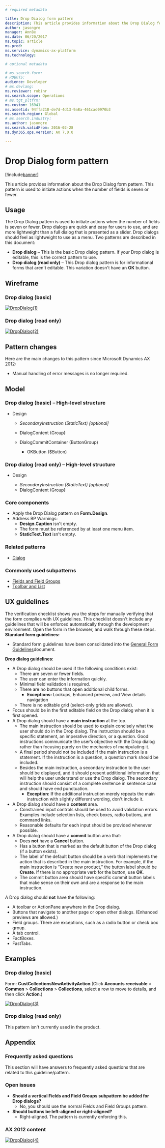```yaml
---
# required metadata

title: Drop Dialog form pattern
description: This article provides information about the Drop Dialog form pattern. This pattern is used to initiate actions when the number of fields is seven or fewer. 
author: jasongre
manager: AnnBe
ms.date: 06/20/2017
ms.topic: article
ms.prod: 
ms.service: dynamics-ax-platform
ms.technology: 

# optional metadata

# ms.search.form: 
# ROBOTS: 
audience: Developer
# ms.devlang: 
ms.reviewer: robinr
ms.search.scope: Operations
# ms.tgt_pltfrm: 
ms.custom: 16041
ms.assetid: 94ffa218-de7d-4d13-9a8a-461cad0970b3
ms.search.region: Global
# ms.search.industry: 
ms.author: jasongre
ms.search.validFrom: 2016-02-28
ms.dyn365.ops.version: AX 7.0.0

---
```


# Drop Dialog form pattern

[!include[banner](../includes/banner.md)]


This article provides information about the Drop Dialog form pattern. This pattern is used to initiate actions when the number of fields is seven or fewer. 

Usage
-----

The Drop Dialog pattern is used to initiate actions when the number of fields is seven or fewer. Drop dialogs are quick and easy for users to use, and are more lightweight than a full dialog that is presented as a slider. Drop dialogs should feel as lightweight to use as a menu. Two patterns are described in this document:

-   **Drop dialog** – This is the basic Drop dialog pattern. If your Drop dialog is editable, this is the correct pattern to use.
-   **Drop dialog (read only)** – This Drop dialog pattern is for informational forms that aren't editable. This variation doesn't have an **OK** button.

## Wireframe
### Drop dialog (basic)

[![DropDialog(1)](./media/dropdialog1.png)](./media/dropdialog1.png)

### Drop dialog (read only)

[![DropDialog(2)](./media/dropdialog2.png)](./media/dropdialog2.png)

## Pattern changes
Here are the main changes to this pattern since Microsoft Dynamics AX 2012:

-   Manual handling of error messages is no longer required.

## Model
### Drop dialog (basic) – High-level structure

- Design

    - *SecondaryInstruction (StaticText) \[optional\]*
    - DialogContent (Group)
    - DialogCommitContainer (ButtonGroup)

        - OKButton ($Button)

### Drop dialog (read only) – High-level structure

- Design

    - *SecondaryInstruction (StaticText) \[optional\]*
    - DialogContent (Group)

### Core components

-   Apply the Drop Dialog pattern on **Form.Design**.
-   Address BP Warnings:
    -   **Design.Caption** isn't empty.
    -   The form must be referenced by at least one menu item.
    -   **StaticText.Text** isn't empty.

### Related patterns

-   [Dialog](dialog-form-pattern.md)

### Commonly used subpatterns

-   [Fields and Field Groups](fields-field-groups-subpattern.md)
-   [Toolbar and List](toolbar-list-subpattern.md)

## UX guidelines
The verification checklist shows you the steps for manually verifying that the form complies with UX guidelines. This checklist doesn't include any guidelines that will be enforced automatically through the development environment. Open the form in the browser, and walk through these steps. **Standard form guidelines:**

-   Standard form guidelines have been consolidated into the [General Form Guidelines](general-form-guidelines.md)document.

**Drop dialog guidelines:**

-   A Drop dialog should be used if the following conditions exist:
    -   There are seven or fewer fields.
    -   The user can enter the information quickly.
    -   Minimal field validation is required.
    -   There are no buttons that open additional child forms.
        -   **Exceptions:** Lookups, Enhanced preview, and View details navigation
    -   There is no editable grid (select-only grids are allowed).
-   Focus should be in the first editable field on the Drop dialog when it is first opened.
-   A Drop dialog should have a **main instruction** at the top.
    -   The main instruction should be used to explain concisely what the user should do in the Drop dialog. The instruction should be a specific statement, an imperative direction, or a question. Good instructions communicate the user’s objective with the Drop dialog rather than focusing purely on the mechanics of manipulating it.
    -   A final period should not be included if the main instruction is a statement. If the instruction is a question, a question mark should be included.
    -   Besides the main instruction, a secondary instruction to the user should be displayed, and it should present additional information that will help the user understand or use the Drop dialog. The secondary instruction should consist of a complete sentence in sentence case and should have end punctuation.
        -   **Exception:** If the additional instruction merely repeats the main instruction with slightly different wording, don't include it.
-   A Drop dialog should have a **content** area.
    -   Constrained input controls should be used to avoid validation errors. Examples include selection lists, check boxes, radio buttons, and command links.
    -   Reasonable defaults for each input should be provided whenever possible.
-   A Drop dialog should have a **commit** button area that:
    -   Does **not** have a **Cancel** button.
    -   Has a button that is marked as the default button of the Drop dialog (if a button exists).
    -   The label of the default button should be a verb that implements the action that is described in the main instruction. For example, if the main instruction is “Create new product,” the button label should be **Create**. If there is no appropriate verb for the button, use **OK**.
    -   The commit button area should have specific commit button labels that make sense on their own and are a response to the main instruction.

A Drop dialog should **not** have the following:

-   A toolbar or ActionPane anywhere in the Drop dialog.
-   Buttons that navigate to another page or open other dialogs. (Enhanced previews are allowed.)
-   Field groups. There are exceptions, such as a radio button or check box group.
-   A tab control.
-   FactBoxes.
-   FastTabs.

## Examples
### Drop dialog (basic)

Form: **CustCollectionsNewActivityAction** (Click **Accounts receivable** &gt; **Common** &gt; **Collections** &gt; **Collections**, select a row to move to details, and then click **Action**.) 

[![DropDialog(3)](./media/dropdialog3.png)](./media/dropdialog3.png)

### Drop dialog (read only)

This pattern isn't currently used in the product.

## Appendix
### Frequently asked questions

This section will have answers to frequently asked questions that are related to this guideline/pattern.

### Open issues

-   **Should a vertical Fields and Field Groups subpattern be added for Drop dialogs?**
    -   No, you should use the normal Fields and Field Groups pattern.
-   **Should buttons be left-aligned or right-aligned?**
    -   Right-aligned. The pattern is currently enforcing this.

### AX 2012 content

[![DropDialog(4)](./media/dropdialog4.png)](./media/dropdialog4.png)
